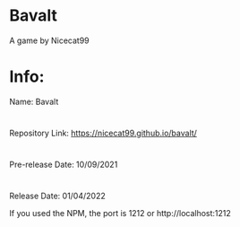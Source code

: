 # Bavalt
A game by Nicecat99

# Info:
Name: Bavalt
#
Repository Link: https://nicecat99.github.io/bavalt/
#
Pre-release Date: 10/09/2021
#
Release Date: 01/04/2022

If you used the NPM, the port is 1212 or http://localhost:1212
